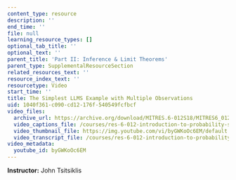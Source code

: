 ```yaml
---
content_type: resource
description: ''
end_time: ''
file: null
learning_resource_types: []
optional_tab_title: ''
optional_text: ''
parent_title: 'Part II: Inference & Limit Theorems'
parent_type: SupplementalResourceSection
related_resources_text: ''
resource_index_text: ''
resourcetype: Video
start_time: ''
title: The Simplest LLMS Example with Multiple Observations
uid: 1040f361-c090-cd12-176f-540549fcfbcf
video_files:
  archive_url: https://archive.org/download/MITRES.6-012S18/MITRES6_012S18_L17-08_300k.mp4
  video_captions_file: /courses/res-6-012-introduction-to-probability-spring-2018/98bc630a98995635accf2dc641644194_byGWKoOc6EM.vtt
  video_thumbnail_file: https://img.youtube.com/vi/byGWKoOc6EM/default.jpg
  video_transcript_file: /courses/res-6-012-introduction-to-probability-spring-2018/e5f8b465193e2b577f8b62501aac16d8_byGWKoOc6EM.pdf
video_metadata:
  youtube_id: byGWKoOc6EM
---
```


**Instructor:** John Tsitsiklis